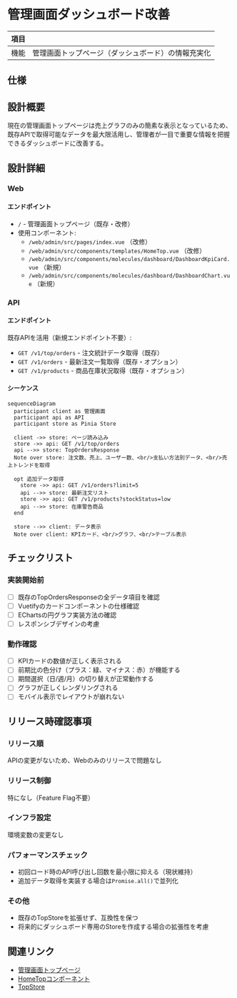 # 管理画面ダッシュボード改善

| 項目 |  |
|----|--|
| 機能 | 管理画面トップページ（ダッシュボード）の情報充実化 |

## 仕様

<!-- 仕様書（Asana/DocBase）リンクを貼る -->

## 設計概要

現在の管理画面トップページは売上グラフのみの簡素な表示となっているため、既存APIで取得可能なデータを最大限活用し、管理者が一目で重要な情報を把握できるダッシュボードに改善する。

## 設計詳細

### Web

#### エンドポイント

- `/` - 管理画面トップページ（既存・改修）
- 使用コンポーネント:
  - `/web/admin/src/pages/index.vue` （改修）
  - `/web/admin/src/components/templates/HomeTop.vue` （改修）
  - `/web/admin/src/components/molecules/dashboard/DashboardKpiCard.vue` （新規）
  - `/web/admin/src/components/molecules/dashboard/DashboardChart.vue` （新規）

### API

#### エンドポイント

既存APIを活用（新規エンドポイント不要）:
- `GET /v1/top/orders` - 注文統計データ取得（既存）
- `GET /v1/orders` - 最新注文一覧取得（既存・オプション）
- `GET /v1/products` - 商品在庫状況取得（既存・オプション）

#### シーケンス

```mermaid
sequenceDiagram
  participant client as 管理画面
  participant api as API
  participant store as Pinia Store

  client ->> store: ページ読み込み
  store ->> api: GET /v1/top/orders
  api -->> store: TopOrdersResponse
  Note over store: 注文数、売上、ユーザー数、<br/>支払い方法別データ、<br/>売上トレンドを取得
  
  opt 追加データ取得
    store ->> api: GET /v1/orders?limit=5
    api -->> store: 最新注文リスト
    store ->> api: GET /v1/products?stockStatus=low
    api -->> store: 在庫警告商品
  end
  
  store -->> client: データ表示
  Note over client: KPIカード、<br/>グラフ、<br/>テーブル表示
```

## チェックリスト

### 実装開始前

- [ ] 既存のTopOrdersResponseの全データ項目を確認
- [ ] Vuetifyのカードコンポーネントの仕様確認
- [ ] EChartsの円グラフ実装方法の確認
- [ ] レスポンシブデザインの考慮

### 動作確認

- [ ] KPIカードの数値が正しく表示される
- [ ] 前期比の色分け（プラス：緑、マイナス：赤）が機能する
- [ ] 期間選択（日/週/月）の切り替えが正常動作する
- [ ] グラフが正しくレンダリングされる
- [ ] モバイル表示でレイアウトが崩れない

## リリース時確認事項

### リリース順

APIの変更がないため、Webのみのリリースで問題なし

### リリース制御

特になし（Feature Flag不要）

### インフラ設定

環境変数の変更なし

### パフォーマンスチェック

- 初回ロード時のAPI呼び出し回数を最小限に抑える（現状維持）
- 追加データ取得を実装する場合は`Promise.all()`で並列化

### その他

- 既存のTopStoreを拡張せず、互換性を保つ
- 将来的にダッシュボード専用のStoreを作成する場合の拡張性を考慮

## 関連リンク

- [管理画面トップページ](/web/admin/src/pages/index.vue)
- [HomeTopコンポーネント](/web/admin/src/components/templates/HomeTop.vue)
- [TopStore](/web/admin/src/store/top.ts)